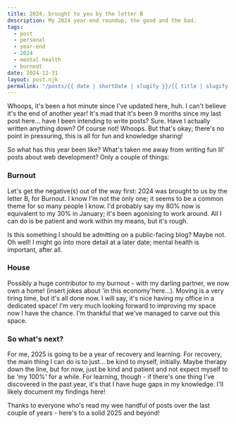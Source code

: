 ```yaml
---
title: 2024, brought to you by the letter B
description: My 2024 year-end roundup, the good and the bad. 
tags:
  - post
  - personal
  - year-end
  - 2024
  - mental health
  - burnout
date: 2024-12-31
layout: post.njk
permalink: "/posts/{{ date | shortDate | slugify }}/{{ title | slugify }}"
---
```


Whoops, it's been a hot minute since I've updated here, huh. I can't believe it's the end of another year! 
It's mad that it's been 9 months since my last post here... have I been intending to write posts? Sure. Have I actually written anything down? Of course not! Whoops. But that's okay; there's no point in pressuring, this is all for fun and knowledge sharing! 

So what has this year been like? What's taken me away from writing fun lil' posts about web development? Only a couple of things:

### Burnout

Let's get the negative(s) out of the way first: 2024 was brought to us by the letter B, for Burnout. I know I'm not the only one; it seems to be a common theme for so many people I know. I'd probably say my 80% now is equivalent to my 30% in January; it's been agonising to work around. All I can do is be patient and work within my means, but it's rough. 

Is this something I should be admitting on a public-facing blog? Maybe not. Oh well! I might go into more detail at a later date; mental health is important, after all.

### House

Possibly a huge contributor to my burnout - with my darling partner, we now own a home! (insert jokes about 'in this economy'here...). Moving is a very tiring time, but it's all done now. I will say, it's nice having my office in a dedicated space! I'm very much looking forward to improving my space now I have the chance. I'm thankful that we've managed to carve out this space. 

### So what's next?

For me, 2025 is going to be a year of recovery and learning. For recovery, the main thing I can do is to just... be kind to myself, initially. Maybe therapy down the line, but for now, just be kind and patient and not expect myself to be 'my 100%' for a while. 
For learning, though - if there's one thing I've discovered in the past year, it's that I have huge gaps in my knowledge. I'll likely document my findings here! 

Thanks to everyone who's read my wee handful of posts over the last couple of years - here's to a solid 2025 and beyond! 
